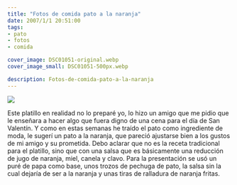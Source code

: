 ```yaml
---
title: "Fotos de comida pato a la naranja"
date: 2007/1/1 20:51:00
tags: 
- pato
- fotos
- comida

cover_image: DSC01051-original.webp
cover_image_small: DSC01051-500px.webp

description: Fotos-de-comida-pato-a-la-naranja
---
```



[![](DSC01051-800px.webp)](DSC01051-original.webp)  
  
Este platillo en realidad no lo preparé yo, lo hizo un amigo que me pidio que le enseñara a hacer algo que fuera digno de una cena para el día de San Valentín. Y como en estas semanas he traído el pato como ingrediente de moda, le sugerí un pato a la naranja, que pareció ajustarse bien a los gustos de mi amigo y su prometida. Debo aclarar que no es la receta tradicional para el platillo, sino que con una salsa que es básicamente una reducción de jugo de naranja, miel, canela y clavo. Para la presentación se usó un puré de papa como base, unos trozos de pechuga de pato, la salsa sin la cual dejaría de ser a la naranja y unas tiras de ralladura de naranja fritas.
